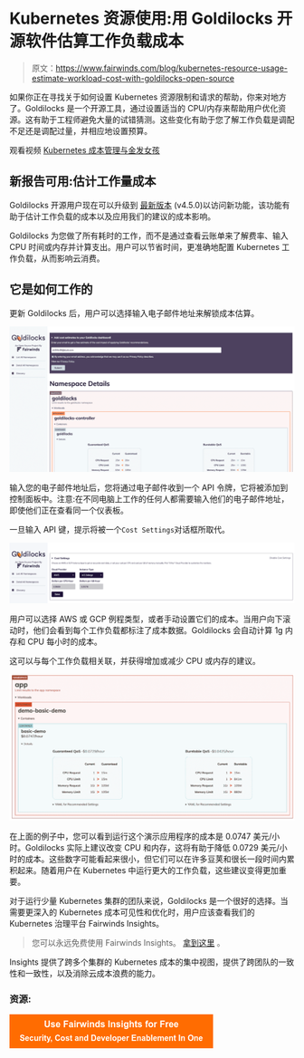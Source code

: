 # Kubernetes 资源使用:用 Goldilocks 开源软件估算工作负载成本

> 原文：<https://www.fairwinds.com/blog/kubernetes-resource-usage-estimate-workload-cost-with-goldilocks-open-source>

 如果你正在寻找关于如何设置 Kubernetes 资源限制和请求的帮助，你来对地方了。Goldilocks 是一个开源工具，通过设置适当的 CPU/内存来帮助用户优化资源。这有助于工程师避免大量的试错猜测。这些变化有助于您了解工作负载是调配不足还是调配过量，并相应地设置预算。

观看视频 [Kubernetes 成本管理与金发女孩](https://www.youtube.com/watch?v=6bGd4GkAoTM)

## 新报告可用:估计工作量成本

Goldilocks 开源用户现在可以升级到 [最新版本](https://github.com/FairwindsOps/goldilocks) (v4.5.0)以访问新功能，该功能有助于估计工作负载的成本以及应用我们的建议的成本影响。

Goldilocks 为您做了所有耗时的工作，而不是通过查看云账单来了解费率、输入 CPU 时间或内存并计算支出。用户可以节省时间，更准确地配置 Kubernetes 工作负载，从而影响云消费。

## 它是如何工作的

更新 Goldilocks 后，用户可以选择输入电子邮件地址来解锁成本估算。

![Image: Screenshot of the Goldilocks UI with sign up box at the top. ](img/e3101e29daf78588cc7d1c8a72654a18.png)

输入您的电子邮件地址后，您将通过电子邮件收到一个 API 令牌，它将被添加到控制面板中。注意:在不同电脑上工作的任何人都需要输入他们的电子邮件地址，即使他们正在查看同一个仪表板。

一旦输入 API 键，提示将被一个`Cost Settings`对话框所取代。

![Screenshot of Goldilocks UI with cost setting dropdown menu options](img/f9343d1bbfc6b7396216d63080c97bd7.png)

用户可以选择 AWS 或 GCP 例程类型，或者手动设置它们的成本。当用户向下滚动时，他们会看到每个工作负载都标注了成本数据。Goldilocks 会自动计算 1g 内存和 CPU 每小时的成本。

这可以与每个工作负载相关联，并获得增加或减少 CPU 或内存的建议。

![Image: Goldilocks UI screenshot of the cost to run Goldilocks and recommendations. ](img/3a95702e5980bf7ff50d53abe8041ac2.png)

在上面的例子中，您可以看到运行这个演示应用程序的成本是 0.0747 美元/小时。Goldilocks 实际上建议改变 CPU 和内存，这将有助于降低 0.0729 美元/小时的成本。这些数字可能看起来很小，但它们可以在许多豆荚和很长一段时间内累积起来。随着用户在 Kubernetes 中运行更大的工作负载，这些建议变得更加重要。

对于运行少量 Kubernetes 集群的团队来说，Goldilocks 是一个很好的选择。当需要更深入的 Kubernetes 成本可见性和优化时，用户应该查看我们的 Kubernetes 治理平台 Fairwinds Insights。

> 您可以永远免费使用 Fairwinds Insights。 [拿到这里](https://www.fairwinds.com/coming-soon) 。

Insights 提供了跨多个集群的 Kubernetes 成本的集中视图，提供了跨团队的一致性和一致性，以及消除云成本浪费的能力。

### 资源:

[![Use Fairwinds Insights for Free Security, Cost and Developer Enablement In One](img/7c86296320eb01b215d8e2755e9c5b9d.png)](https://cta-redirect.hubspot.com/cta/redirect/2184645/34aa4987-a1f9-438a-a145-d7d82d5c479a)